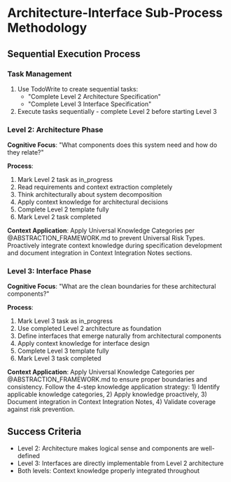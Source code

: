 # Architecture-Interface Sub-Process Methodology

## Sequential Execution Process

### Task Management
1. Use TodoWrite to create sequential tasks:
   - "Complete Level 2 Architecture Specification"
   - "Complete Level 3 Interface Specification"
2. Execute tasks sequentially - complete Level 2 before starting Level 3

### Level 2: Architecture Phase
**Cognitive Focus**: "What components does this system need and how do they relate?"

**Process**:
1. Mark Level 2 task as in_progress
2. Read requirements and context extraction completely
3. Think architecturally about system decomposition
4. Apply context knowledge for architectural decisions
5. Complete Level 2 template fully
6. Mark Level 2 task completed

**Context Application**: Apply Universal Knowledge Categories per @ABSTRACTION_FRAMEWORK.md to prevent Universal Risk Types. Proactively integrate context knowledge during specification development and document integration in Context Integration Notes sections.

### Level 3: Interface Phase  
**Cognitive Focus**: "What are the clean boundaries for these architectural components?"

**Process**:
1. Mark Level 3 task as in_progress
2. Use completed Level 2 architecture as foundation
3. Define interfaces that emerge naturally from architectural components
4. Apply context knowledge for interface design
5. Complete Level 3 template fully
6. Mark Level 3 task completed

**Context Application**: Apply Universal Knowledge Categories per @ABSTRACTION_FRAMEWORK.md to ensure proper boundaries and consistency. Follow the 4-step knowledge application strategy: 1) Identify applicable knowledge categories, 2) Apply knowledge proactively, 3) Document integration in Context Integration Notes, 4) Validate coverage against risk prevention.

## Success Criteria
- Level 2: Architecture makes logical sense and components are well-defined
- Level 3: Interfaces are directly implementable from Level 2 architecture
- Both levels: Context knowledge properly integrated throughout